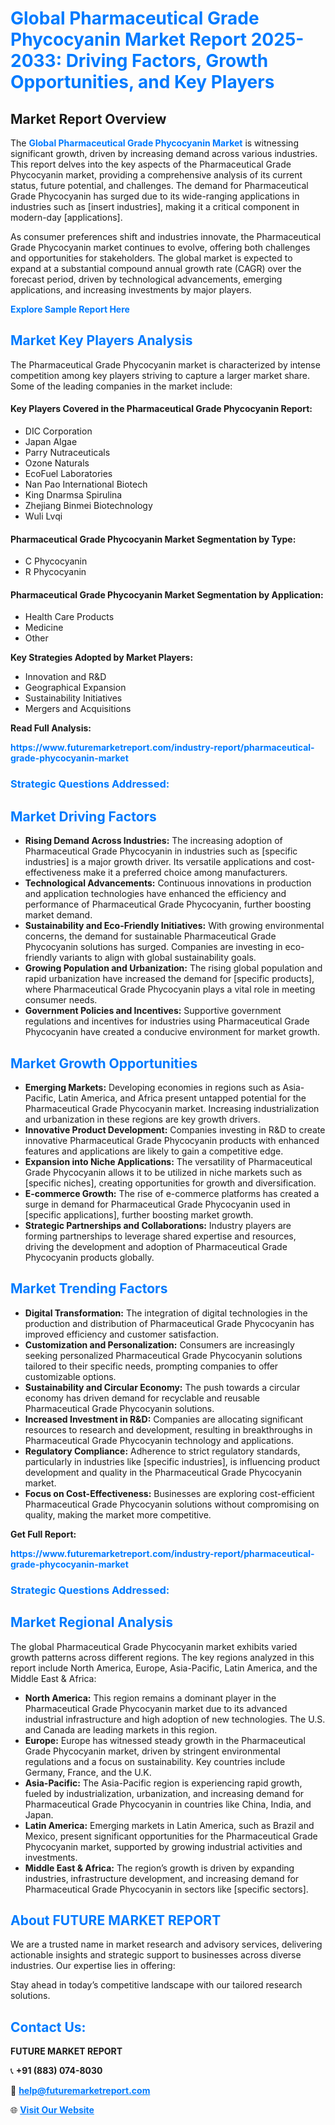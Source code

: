 <h1 style="color: #007BFF;">Global Pharmaceutical Grade Phycocyanin Market Report 2025-2033: Driving Factors, Growth Opportunities, and Key Players</h1>

<section id="overview">
<h2>Market Report Overview</h2>
<p>The <a href="https://www.futuremarketreport.com/industry-report/pharmaceutical-grade-phycocyanin-market" style="color: #007BFF; text-decoration: none;"><strong>Global Pharmaceutical Grade Phycocyanin Market</strong></a> is witnessing significant growth, driven by increasing demand across various industries. This report delves into the key aspects of the Pharmaceutical Grade Phycocyanin market, providing a comprehensive analysis of its current status, future potential, and challenges. The demand for Pharmaceutical Grade Phycocyanin has surged due to its wide-ranging applications in industries such as [insert industries], making it a critical component in modern-day [applications].</p>
<p>As consumer preferences shift and industries innovate, the Pharmaceutical Grade Phycocyanin market continues to evolve, offering both challenges and opportunities for stakeholders. The global market is expected to expand at a substantial compound annual growth rate (CAGR) over the forecast period, driven by technological advancements, emerging applications, and increasing investments by major players.</p>
</section>

<section id="overview">
<p><a href="https://www.futuremarketreport.com/request-sample/reportId=26802" style="color: #007BFF; text-decoration: none;"><strong>Explore Sample Report Here</strong></a></p>
</section>

<section id="key-players">
<h2 style="color: #007BFF;">Market Key Players Analysis</h2>
<p>The Pharmaceutical Grade Phycocyanin market is characterized by intense competition among key players striving to capture a larger market share. Some of the leading companies in the market include:</p>
<h4>Key Players Covered in the Pharmaceutical Grade Phycocyanin Report:</h4>
<ul><li>DIC Corporation</li><li>Japan Algae</li><li>Parry Nutraceuticals</li><li>Ozone Naturals</li><li>EcoFuel Laboratories</li><li>Nan Pao International Biotech</li><li>King Dnarmsa Spirulina</li><li>Zhejiang Binmei Biotechnology</li><li>Wuli Lvqi</li></ul>
<h4>Pharmaceutical Grade Phycocyanin Market Segmentation by Type:</h4>
<ul><li>C Phycocyanin</li><li>R Phycocyanin</li></ul>

<h4>Pharmaceutical Grade Phycocyanin Market Segmentation by Application:</h4>
<ul><li>Health Care Products</li><li>Medicine</li><li>Other</li></ul>
<p><strong>Key Strategies Adopted by Market Players:</strong></p>
<ul>
<li>Innovation and R&D</li>
<li>Geographical Expansion</li>
<li>Sustainability Initiatives</li>
<li>Mergers and Acquisitions</li>
</ul>
</section>

<section>
<p><strong>Read Full Analysis: </strong></p><a href="https://www.futuremarketreport.com/industry-report/pharmaceutical-grade-phycocyanin-market" style="color: #007BFF; text-decoration: none;"><strong>https://www.futuremarketreport.com/industry-report/pharmaceutical-grade-phycocyanin-market</strong></a>
<h3 style="color: #007BFF;">Strategic Questions Addressed:</h3>
</section>

<section id="driving-factors">
<h2 style="color: #007BFF;">Market Driving Factors</h2>
<ul>
<li><strong>Rising Demand Across Industries:</strong> The increasing adoption of Pharmaceutical Grade Phycocyanin in industries such as [specific industries] is a major growth driver. Its versatile applications and cost-effectiveness make it a preferred choice among manufacturers.</li>
<li><strong>Technological Advancements:</strong> Continuous innovations in production and application technologies have enhanced the efficiency and performance of Pharmaceutical Grade Phycocyanin, further boosting market demand.</li>
<li><strong>Sustainability and Eco-Friendly Initiatives:</strong> With growing environmental concerns, the demand for sustainable Pharmaceutical Grade Phycocyanin solutions has surged. Companies are investing in eco-friendly variants to align with global sustainability goals.</li>
<li><strong>Growing Population and Urbanization:</strong> The rising global population and rapid urbanization have increased the demand for [specific products], where Pharmaceutical Grade Phycocyanin plays a vital role in meeting consumer needs.</li>
<li><strong>Government Policies and Incentives:</strong> Supportive government regulations and incentives for industries using Pharmaceutical Grade Phycocyanin have created a conducive environment for market growth.</li>
</ul>
</section>

<section id="growth-opportunities">
<h2 style="color: #007BFF;">Market Growth Opportunities</h2>
<ul>
<li><strong>Emerging Markets:</strong> Developing economies in regions such as Asia-Pacific, Latin America, and Africa present untapped potential for the Pharmaceutical Grade Phycocyanin market. Increasing industrialization and urbanization in these regions are key growth drivers.</li>
<li><strong>Innovative Product Development:</strong> Companies investing in R&D to create innovative Pharmaceutical Grade Phycocyanin products with enhanced features and applications are likely to gain a competitive edge.</li>
<li><strong>Expansion into Niche Applications:</strong> The versatility of Pharmaceutical Grade Phycocyanin allows it to be utilized in niche markets such as [specific niches], creating opportunities for growth and diversification.</li>
<li><strong>E-commerce Growth:</strong> The rise of e-commerce platforms has created a surge in demand for Pharmaceutical Grade Phycocyanin used in [specific applications], further boosting market growth.</li>
<li><strong>Strategic Partnerships and Collaborations:</strong> Industry players are forming partnerships to leverage shared expertise and resources, driving the development and adoption of Pharmaceutical Grade Phycocyanin products globally.</li>
</ul>
</section>

<section id="trending-factors">
<h2 style="color: #007BFF;">Market Trending Factors</h2>
<ul>
<li><strong>Digital Transformation:</strong> The integration of digital technologies in the production and distribution of Pharmaceutical Grade Phycocyanin has improved efficiency and customer satisfaction.</li>
<li><strong>Customization and Personalization:</strong> Consumers are increasingly seeking personalized Pharmaceutical Grade Phycocyanin solutions tailored to their specific needs, prompting companies to offer customizable options.</li>
<li><strong>Sustainability and Circular Economy:</strong> The push towards a circular economy has driven demand for recyclable and reusable Pharmaceutical Grade Phycocyanin solutions.</li>
<li><strong>Increased Investment in R&D:</strong> Companies are allocating significant resources to research and development, resulting in breakthroughs in Pharmaceutical Grade Phycocyanin technology and applications.</li>
<li><strong>Regulatory Compliance:</strong> Adherence to strict regulatory standards, particularly in industries like [specific industries], is influencing product development and quality in the Pharmaceutical Grade Phycocyanin market.</li>
<li><strong>Focus on Cost-Effectiveness:</strong> Businesses are exploring cost-efficient Pharmaceutical Grade Phycocyanin solutions without compromising on quality, making the market more competitive.</li>
</ul>
</section>

<section>
<p><strong>Get Full Report: </strong></p><a href="https://www.futuremarketreport.com/industry-report/pharmaceutical-grade-phycocyanin-market" style="color: #007BFF; text-decoration: none;"><strong>https://www.futuremarketreport.com/industry-report/pharmaceutical-grade-phycocyanin-market</strong></a>
<h3 style="color: #007BFF;">Strategic Questions Addressed:</h3>
</section>


<section id="regional-analysis">
<h2 style="color: #007BFF;">Market Regional Analysis</h2>
<p>The global Pharmaceutical Grade Phycocyanin market exhibits varied growth patterns across different regions. The key regions analyzed in this report include North America, Europe, Asia-Pacific, Latin America, and the Middle East & Africa:</p>
<ul>
<li><strong>North America:</strong> This region remains a dominant player in the Pharmaceutical Grade Phycocyanin market due to its advanced industrial infrastructure and high adoption of new technologies. The U.S. and Canada are leading markets in this region.</li>
<li><strong>Europe:</strong> Europe has witnessed steady growth in the Pharmaceutical Grade Phycocyanin market, driven by stringent environmental regulations and a focus on sustainability. Key countries include Germany, France, and the U.K.</li>
<li><strong>Asia-Pacific:</strong> The Asia-Pacific region is experiencing rapid growth, fueled by industrialization, urbanization, and increasing demand for Pharmaceutical Grade Phycocyanin in countries like China, India, and Japan.</li>
<li><strong>Latin America:</strong> Emerging markets in Latin America, such as Brazil and Mexico, present significant opportunities for the Pharmaceutical Grade Phycocyanin market, supported by growing industrial activities and investments.</li>
<li><strong>Middle East & Africa:</strong> The region’s growth is driven by expanding industries, infrastructure development, and increasing demand for Pharmaceutical Grade Phycocyanin in sectors like [specific sectors].</li>
</ul>
</section>

<footer>
<h2 style="color: #007BFF;">About FUTURE MARKET REPORT</h2>
<p>We are a trusted name in market research and advisory services, delivering actionable insights and strategic support to businesses across diverse industries. Our expertise lies in offering:</p>

<p>Stay ahead in today’s competitive landscape with our tailored research solutions.</p>

<h2 style="color: #007BFF;">Contact Us:</h2>
<p><strong>FUTURE MARKET REPORT</strong></p>
<p>📞 <strong>+91 (883) 074-8030</strong></p>
<p>📧 <strong><a href="mailto:help@futuremarketreport.com" style="color: #007BFF;">help@futuremarketreport.com</a></strong></p>
<p>🌐 <strong><a href="https://www.futuremarketreport.com/" style="color: #007BFF;">Visit Our Website</a></strong></p>
</footer>